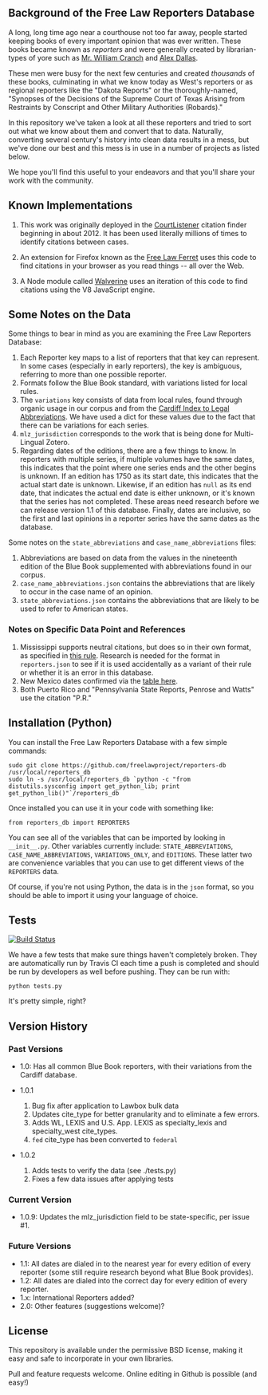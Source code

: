 ## Background of the Free Law Reporters Database

A long, long time ago near a courthouse not too far away, people started 
keeping books of every important opinion that was ever written. These books 
became known as *reporters* and were generally created by librarian-types of 
yore such as [Mr. William Cranch][crancherton] and [Alex Dallas][dalorama].

These men were busy for the next few centuries and created *thousands* of 
these books, culminating in what we know today as West's reporters or as 
regional reporters like the "Dakota Reports" or the thoroughly-named, 
"Synopses of the Decisions of the Supreme Court of Texas Arising from 
Restraints by Conscript and Other Military Authorities (Robards)."
 
In this repository we've taken a look at all these reporters and tried to 
sort out what we know about them and convert that to data. Naturally, 
converting several century's history into clean data results in a mess, but 
we've done our best and this mess is in use in a number of projects as listed
below.

We hope you'll find this useful to your endeavors and that you'll share your
work with the community.


## Known Implementations
 
 1. This work was originally deployed in the [CourtListener][cl] citation 
    finder beginning in about 2012. It has been used literally millions of 
    times to identify citations between cases.

 1. An extension for Firefox known as the [Free Law Ferret][ferret] uses this 
    code to find citations in your browser as you read things -- all over the 
    Web.
    
 1. A Node module called [Walverine][walv] uses an iteration of this code to
    find citations using the V8 JavaScript engine.


## Some Notes on the Data

Some things to bear in mind as you are examining the Free Law Reporters 
Database:

 1. Each Reporter key maps to a list of reporters that that key can represent. 
    In some cases (especially in early reporters), the key is ambiguous, 
    referring to more than one possible reporter.
 1. Formats follow the Blue Book standard, with variations listed for local 
    rules.
 1. The `variations` key consists of data from local rules, found through 
    organic usage in our corpus and from the [Cardiff Index to Legal 
    Abbreviations][cardiff]. We have used a dict for these values due to the 
    fact that there can be variations for each series.
 1. `mlz_jurisdiction` corresponds to the work that is being done for 
    Multi-Lingual Zotero.
 1. Regarding dates of the editions, there are a few things to know. In 
    reporters with multiple series, if multiple volumes have the same dates, 
    this indicates that the point where one series ends and the other begins is
    unknown. If an edition has 1750 as its start date, this indicates that the 
    actual start date is unknown. Likewise, if an edition has `null` as its 
    end date, that indicates the actual end date is either unknown, or it's
    known that the series has not completed. These areas need research before 
    we can release version 1.1 of this database. Finally, dates are inclusive, 
    so the first and last opinions in a reporter series have the same dates as 
    the database.
    
Some notes on the `state_abbreviations` and `case_name_abbreviations` files:

 1. Abbreviations are based on data from the values in the nineteenth edition 
    of the Blue Book supplemented with abbreviations found in our corpus.
 1. `case_name_abbreviations.json` contains the abbreviations that are likely 
    to occur in the case name of an opinion.
 1. `state_abbreviations.json` contains the abbreviations that are likely to be
    used to refer to American states.
    
       
### Notes on Specific Data Point and References

 1. Mississippi supports neutral citations, but does so in their own format, as 
    specified in [this rule][missingthepoint]. Research is needed for the 
    format in `reporters.json` to see if it is used accidentally as a variant 
    of their rule or whether it is an error in this database.
 1. New Mexico dates confirmed via the [table here][nmdates].
 1. Both Puerto Rico and "Pennsylvania State Reports, Penrose and 
    Watts" use the citation "P.R." 


## Installation (Python)

You can install the Free Law Reporters Database with a few simple commands:

    sudo git clone https://github.com/freelawproject/reporters-db /usr/local/reporters_db
    sudo ln -s /usr/local/reporters_db `python -c "from distutils.sysconfig import get_python_lib; print get_python_lib()"`/reporters_db

Once installed you can use it in your code with something like:

    from reporters_db import REPORTERS

You can see all of the variables that can be imported by looking in 
`__init__.py`. Other variables currently include: `STATE_ABBREVIATIONS`, 
`CASE_NAME_ABBREVIATIONS`, `VARIATIONS_ONLY`, and `EDITIONS`. These latter two
are convenience variables that you can use to get different views of the 
`REPORTERS` data.

Of course, if you're not using Python, the data is in the `json` format, so 
you should be able to import it using your language of choice.


## Tests

[![Build Status](https://travis-ci.org/freelawproject/reporters-db.svg?branch=master)][travis]

We have a few tests that make sure things haven't completely broken. They are
automatically run by Travis CI each time a push is completed and should be run
by developers as well before pushing. They can be run with:

    python tests.py
    
It's pretty simple, right?


## Version History

### Past Versions

 - 1.0: Has all common Blue Book reporters, with their variations from the Cardiff database.
 - 1.0.1
    
    1. Bug fix after application to Lawbox bulk data
    2. Updates cite_type for better granularity and to eliminate a few errors.
    3. Adds WL, LEXIS and U.S. App. LEXIS as specialty_lexis and specialty_west cite_types.
    4. `fed` cite_type has been converted to `federal`

 - 1.0.2
    
    1. Adds tests to verify the data (see ./tests.py)
    2. Fixes a few data issues after applying tests

### Current Version

 - 1.0.9: Updates the mlz_jurisdiction field to be state-specific, per issue #1.

### Future Versions

 - 1.1: All dates are dialed in to the nearest year for every edition of every reporter (some still require
         research beyond what Blue Book provides).
 - 1.2: All dates are dialed into the correct day for every edition of every reporter.
 - 1.x: International Reporters added?
 - 2.0: Other features (suggestions welcome)?


## License

This repository is available under the permissive BSD license, making it easy 
and safe to incorporate in your own libraries.

Pull and feature requests welcome. Online editing in Github is possible (and easy!)



[crancherton]: https://en.wikipedia.org/wiki/William_Cranch
[dalorama]: https://en.wikipedia.org/wiki/Alexander_J._Dallas_%28statesman%29
[cl]: https://www.courtlistener.com
[ferret]: http://citationstylist.org/2013/08/20/free-law-ferret-document-to-cited-cases-in-a-click/
[walv]: https://github.com/adelevie/walverine
[cardiff]: http://www.legalabbrevs.cardiff.ac.uk/
[missingthepoint]: http://www.aallnet.org/main-menu/Advocacy/access/citation/neutralrules/rules-ms.html
[nmdates]: http://www.nmcompcomm.us/nmcases/pdf/NM%20Reports%20to%20Official%20-%20Vols.%201-75.pdf
[travis]: https://travis-ci.org/freelawproject/reporters-db
